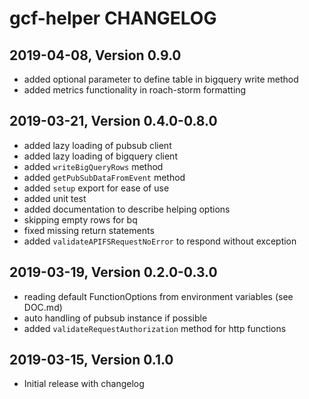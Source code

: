 # gcf-helper CHANGELOG

## 2019-04-08, Version 0.9.0

* added optional parameter to define table in bigquery write method
* added metrics functionality in roach-storm formatting

## 2019-03-21, Version 0.4.0-0.8.0

* added lazy loading of pubsub client
* added lazy loading of bigquery client
* added `writeBigQueryRows` method
* added `getPubSubDataFromEvent` method
* added `setup` export for ease of use
* added unit test
* added documentation to describe helping options
* skipping empty rows for bq
* fixed missing return statements
* added `validateAPIFSRequestNoError` to respond without exception

## 2019-03-19, Version 0.2.0-0.3.0

* reading default FunctionOptions from environment variables (see DOC.md)
* auto handling of pubsub instance if possible
* added `validateRequestAuthorization` method for http functions

## 2019-03-15, Version 0.1.0

* Initial release with changelog